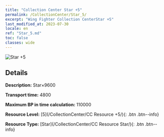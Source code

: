 ```yaml
---
title: "Collection Center Star +5"
permalink: /CollectionCenter/Star_5/
excerpt: "Wing Fighter Collection CenterStar +5"
last_modified_at: 2023-07-30
locale: en
ref: "Star_5.md"
toc: false
classes: wide
---
```



![Star +5](/images/cc/CC_Star_5.png)

## Details

  **Description:** Star×9600

  **Transport time:** 4800

  **Maximum BP in time calculation:** 110000

  **Resource Level:** [5](/CollectionCenter/CC Resource +5/){: .btn .btn--info}

  **Resource Type:** [Star](/CollectionCenter/CC Resource Star/){: .btn .btn--info}

